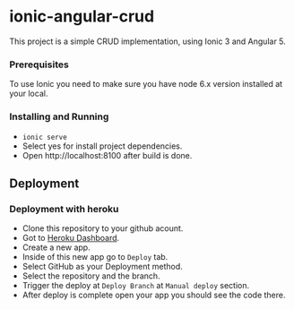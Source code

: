 # ionic-angular-crud
This project is a simple CRUD implementation, using Ionic 3 and Angular 5.

### Prerequisites

To use Ionic you need to make sure you have node 6.x version installed at your local.

### Installing and Running

- `ionic serve` 
- Select yes for install project dependencies.
- Open http://localhost:8100 after build is done.

## Deployment

### Deployment with heroku
- Clone this repository to your github acount.
- Got to [Heroku Dashboard](https://dashboard.heroku.com/).
- Create a new app.
- Inside of this new app go to `Deploy` tab.
- Select GitHub as your Deployment method.
- Select the repository and the branch.
- Trigger the deploy at `Deploy Branch` at `Manual deploy` section.
- After deploy is complete open your app you should see the code there.